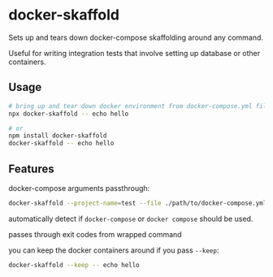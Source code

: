 # docker-skaffold

Sets up and tears down docker-compose skaffolding around any command.

Useful for writing integration tests that involve setting up database or other containers.

## Usage

```bash
# bring up and tear down docker environment from docker-compose.yml file in same directory
npx docker-skaffold -- echo hello

# or
npm install docker-skaffold
docker-skaffold -- echo hello
```

## Features

docker-compose arguments passthrough:

```bash
docker-skaffold --project-name=test --file ./path/to/docker-compose.yml -- echo hello
```

automatically detect if `docker-compose` or `docker compose` should be used.

passes through exit codes from wrapped command

you can keep the docker containers around if you pass `--keep`:

```bash
docker-skaffold --keep -- echo hello
```
